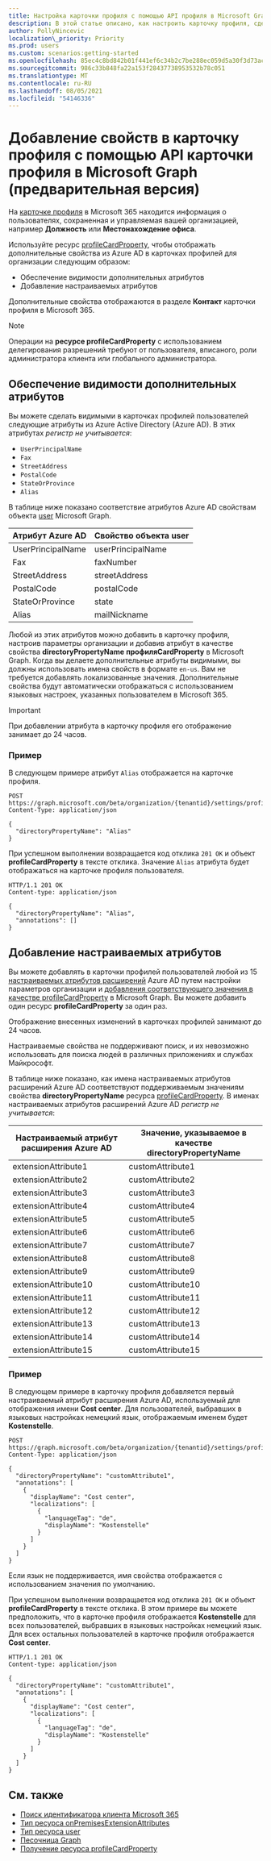 ```yaml
---
title: Настройка карточки профиля с помощью API профиля в Microsoft Graph (предварительная версия)
description: В этой статье описано, как настроить карточку профиля, сделав видимыми дополнительные атрибуты или добавив настраиваемые атрибуты.
author: PollyNincevic
localization\_priority: Priority
ms.prod: users
ms.custom: scenarios:getting-started
ms.openlocfilehash: 85ec4c8bd842b01f441ef6c34b2c7be288ec059d5a30f3d73ac796cdc64e76be
ms.sourcegitcommit: 986c33b848fa22a153f28437738953532b78c051
ms.translationtype: MT
ms.contentlocale: ru-RU
ms.lasthandoff: 08/05/2021
ms.locfileid: "54146336"
---
```

# <a name="add-additional-properties-to-the-profile-card-using-the-profile-card-api-in-microsoft-graph-preview"></a>Добавление свойств в карточку профиля с помощью API карточки профиля в Microsoft Graph (предварительная версия)

На [карточке профиля](https://support.office.com/article/profile-cards-in-office-365-e80f931f-5fc4-4a59-ba6e-c1e35a85b501) в Microsoft 365 находится информация о пользователях, сохраненная и управляемая вашей организацией, например **Должность** или **Местонахождение офиса**.

Используйте ресурс [profileCardProperty](/graph/api/resources/profilecardproperty), чтобы отображать дополнительные свойства из Azure AD в карточках профилей для организации следующим образом:

* Обеспечение видимости дополнительных атрибутов
* Добавление настраиваемых атрибутов

Дополнительные свойства отображаются в разделе **Контакт** карточки профиля в Microsoft 365.

> [!NOTE]
> Операции на **ресурсе profileCardProperty** с использованием делегирования разрешений требуют от пользователя, вписаного, роли администратора клиента или глобального администратора.

## <a name="make-additional-attributes-visible"></a>Обеспечение видимости дополнительных атрибутов

Вы можете сделать видимыми в карточках профилей пользователей следующие атрибуты из Azure Active Directory (Azure AD). В этих атрибутах *регистр не учитывается*:

* `UserPrincipalName`
* `Fax`
* `StreetAddress`
* `PostalCode`
* `StateOrProvince`
* `Alias`

В таблице ниже показано соответствие атрибутов Azure AD свойствам объекта [user](/graph/api/resources/user) Microsoft Graph.

| Атрибут Azure AD | Свойство объекта user |
| ------------------ | -------------------- |
| UserPrincipalName | userPrincipalName |
| Fax | faxNumber |
| StreetAddress | streetAddress |
| PostalCode | postalCode |
| StateOrProvince | state |
| Alias | mailNickname |

Любой из этих атрибутов можно добавить в карточку профиля, настроив параметры организации и добавив атрибут в качестве свойства **directoryPropertyName** **профиляCardProperty** в Microsoft Graph. [](/graph/api/resources/organizationsettings) Когда вы делаете дополнительные атрибуты видимыми, вы должны использовать имена свойств в формате `en-us`. Вам не требуется добавлять локализованные значения. Дополнительные свойства будут автоматически отображаться с использованием языковых настроек, указанных пользователем в Microsoft 365.

> [!IMPORTANT]
> При добавлении атрибута в карточку профиля его отображение занимает до 24 часов.

### <a name="example"></a>Пример

В следующем примере атрибут `Alias` отображается на карточке профиля.

``` http
POST https://graph.microsoft.com/beta/organization/{tenantid}/settings/profileCardProperties
Content-Type: application/json

{
  "directoryPropertyName": "Alias"
}
```

При успешном выполнении возвращается код отклика `201 OK` и объект **profileCardProperty** в тексте отклика. Значение `Alias` атрибута будет отображаться на карточке профиля пользователя.

``` http
HTTP/1.1 201 OK
Content-type: application/json

{
  "directoryPropertyName": "Alias",
  "annotations": []
}
```

## <a name="adding-custom-attributes"></a>Добавление настраиваемых атрибутов

Вы можете добавлять в карточки профилей пользователей любой из 15 [настраиваемых атрибутов расширений](/graph/api/resources/onpremisesextensionattributes) Azure AD путем настройки параметров организации и [добавления соответствующего значения в качестве profileCardProperty](/graph/api/organizationsettings-post-profilecardproperties) в Microsoft Graph. Вы можете добавить один ресурс **profileCardProperty** за один раз.

Отображение внесенных изменений в карточках профилей занимают до 24 часов.

Настраиваемые свойства не поддерживают поиск, и их невозможно использовать для поиска людей в различных приложениях и службах Майкрософт.

В таблице ниже показано, как имена настраиваемых атрибутов расширений Azure AD соответствуют поддерживаемым значениям свойства **directoryPropertyName** ресурса [profileCardProperty](/graph/api/resources/profilecardproperty). В именах настраиваемых атрибутов расширений Azure AD *регистр не учитывается*:

| Настраиваемый атрибут расширения Azure AD | Значение, указываемое в качестве directoryPropertyName |
| ----------------------------------- | ----------------------------------------- |
| extensionAttribute1 | customAttribute1 |
| extensionAttribute2 | customAttribute2 |
| extensionAttribute3 | customAttribute3 |
| extensionAttribute4 | customAttribute4 |
| extensionAttribute5 | customAttribute5 |
| extensionAttribute6 | customAttribute6 |
| extensionAttribute7 | customAttribute7 |
| extensionAttribute8 | customAttribute8 |
| extensionAttribute9 | customAttribute9 |
| extensionAttribute10 | customAttribute10 |
| extensionAttribute11 | customAttribute11 |
| extensionAttribute12 | customAttribute12 |
| extensionAttribute13 | customAttribute13 |
| extensionAttribute14 | customAttribute14 |
| extensionAttribute15 | customAttribute15 |

### <a name="example"></a>Пример

В следующем примере в карточку профиля добавляется первый настраиваемый атрибут расширения Azure AD, используемый для отображения имени **Cost center**. Для пользователей, выбравших в языковых настройках немецкий язык, отображаемым именем будет **Kostenstelle**.

``` http
POST https://graph.microsoft.com/beta/organization/{tenantid}/settings/profileCardProperties
Content-Type: application/json

{
  "directoryPropertyName": "customAttribute1",
  "annotations": [
    {
      "displayName": "Cost center",
      "localizations": [
        {
          "languageTag": "de",
          "displayName": "Kostenstelle"
        }
      ]
    }
  ]
}
```

Если язык не поддерживается, имя свойства отображается с использованием значения по умолчанию.

При успешном выполнении возвращается код отклика `201 OK` и объект **profileCardProperty** в тексте отклика. В этом примере вы можете предположить, что в карточке профиля отображается **Kostenstelle** для всех пользователей, выбравших в языковых настройках немецкий язык. Для всех остальных пользователей в карточке профиля отображается **Cost center**.

``` http
HTTP/1.1 201 OK
Content-type: application/json

{
  "directoryPropertyName": "customAttribute1",
  "annotations": [
    {
      "displayName": "Cost center",
      "localizations": [
        {
          "languageTag": "de",
          "displayName": "Kostenstelle"
        }
      ]
    }
  ]
}
```

## <a name="see-also"></a>См. также

- [Поиск идентификатора клиента Microsoft 365](/onedrive/find-your-office-365-tenant-id)
- [Тип ресурса onPremisesExtensionAttributes](/graph/api/resources/onpremisesextensionattributes)
- [Тип ресурса user](/graph/api/resources/user)
- [Песочница Graph](https://developer.microsoft.com/graph/graph-explorer)
- [Получение ресурса profileCardProperty](/graph/api/profilecardproperty-get)
